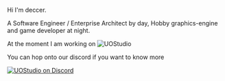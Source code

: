 Hi I'm deccer. 

A Software Engineer / Enterprise Architect by day, Hobby graphics-engine and game developer at night.

At the moment I am working on
![UOStudio](https://github.com/deccer/UOStudio/blob/main/assets/client/splashscreen.png?raw=true)

You can hop onto our discord if you want to know more

[![UOStudio on Discord](https://github.com/deccer/UOStudio/blob/main/assets/github/repo/discord-image.png?raw=true)](https://discord.gg/tYeZh3f)
